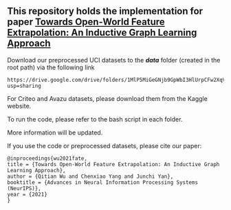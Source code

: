 ## This repository holds the implementation for paper [Towards Open-World Feature Extrapolation: An Inductive Graph Learning Approach](https://arxiv.org/abs/2110.04514)

Download our preprocessed UCI datasets to the ***data*** folder (created in the root path) via the following link

    https://drive.google.com/drive/folders/1MlP5MiGeGNjb9GpWbI3HlUrpCFw2XqVA?usp=sharing

For Criteo and Avazu datasets, please download them from the Kaggle website.

To run the code, please refer to the bash script in each folder.

More information will be updated.

If you use the code or preprocessed datasets, please cite our paper:

    @inproceedings{wu2021fate,
    title = {Towards Open-World Feature Extrapolation: An Inductive Graph Learning Approach},
    author = {Qitian Wu and Chenxiao Yang and Junchi Yan},
    booktitle = {Advances in Neural Information Processing Systems (NeurIPS)},
    year = {2021}
    }
